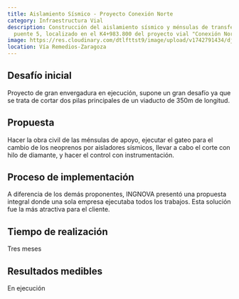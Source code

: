 ```yaml
---
title: Aislamiento Sísmico - Proyecto Conexión Norte
category: Infraestructura Vial
description: Construcción del aislamiento sísmico y ménsulas de transferencia de
  puente 5, localizado en el K4+983.800 del proyecto vial "Conexión Norte
image: https://res.cloudinary.com/dtlfttst9/image/upload/v1742791434/dji_0997_f0arxe.jpg
location: Vía Remedios-Zaragoza
---
```

## Desafío inicial
Proyecto de gran envergadura en ejecución, supone un gran desafío ya que se trata de cortar dos pilas principales de un viaducto de 350m de longitud.
## Propuesta
Hacer la obra civil de las ménsulas de apoyo, ejecutar el gateo para el cambio de los neoprenos por aisladores sísmicos, llevar a cabo el corte con hilo de diamante, y hacer el control con instrumentación.
## Proceso de implementación
A diferencia de los demás proponentes, INGNOVA presentó una propuesta integral donde una sola empresa ejecutaba todos los trabajos. Esta solución fue la más atractiva para el cliente.
## Tiempo de realización
Tres meses
## Resultados medibles
En ejecución
